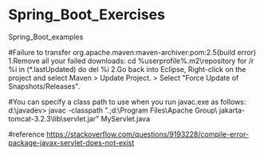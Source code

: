 # Spring_Boot_Exercises
Spring_Boot_examples



#Failure to transfer org.apache.maven:maven-archiver:pom:2.5(build error) 
1.Remove all your failed downloads:
  cd %userprofile%\.m2\repository
  for /r %i in (*.lastUpdated) do del %i
2.Go back into Eclipse, Right-click on the project and select Maven > Update Project. > Select "Force Update of Snapshots/Releases".

#You can specify a class path to use when you run javac.exe as follows:
d:\javadev> javac -classpath ".;d:\Program Files\Apache Group\ jakarta-tomcat-3.2.3\lib\servlet.jar" MyServlet.java

#reference
https://stackoverflow.com/questions/9193228/compile-error-package-javax-servlet-does-not-exist

